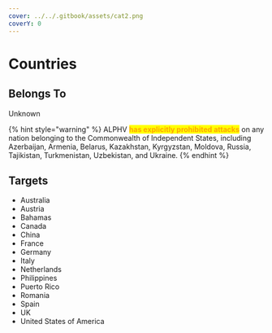```yaml
---
cover: ../../.gitbook/assets/cat2.png
coverY: 0
---
```


# Countries

## Belongs To

Unknown

{% hint style="warning" %}
ALPHV <mark style="color:orange;">**has explicitly prohibited attacks**</mark> on any nation belonging to the Commonwealth of Independent States, including Azerbaijan, Armenia, Belarus, Kazakhstan, Kyrgyzstan, Moldova, Russia, Tajikistan, Turkmenistan, Uzbekistan, and Ukraine.
{% endhint %}

## Targets

* Australia&#x20;
* Austria&#x20;
* Bahamas&#x20;
* Canada&#x20;
* China&#x20;
* France&#x20;
* Germany&#x20;
* Italy&#x20;
* Netherlands&#x20;
* Philippines&#x20;
* Puerto Rico&#x20;
* Romania&#x20;
* Spain&#x20;
* UK&#x20;
* United States of America

